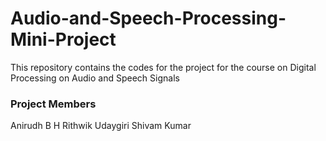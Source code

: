 # Audio-and-Speech-Processing-Mini-Project
This repository contains the codes for the project for the course on Digital Processing on Audio and Speech Signals

### Project Members
Anirudh B H
Rithwik Udaygiri
Shivam Kumar
